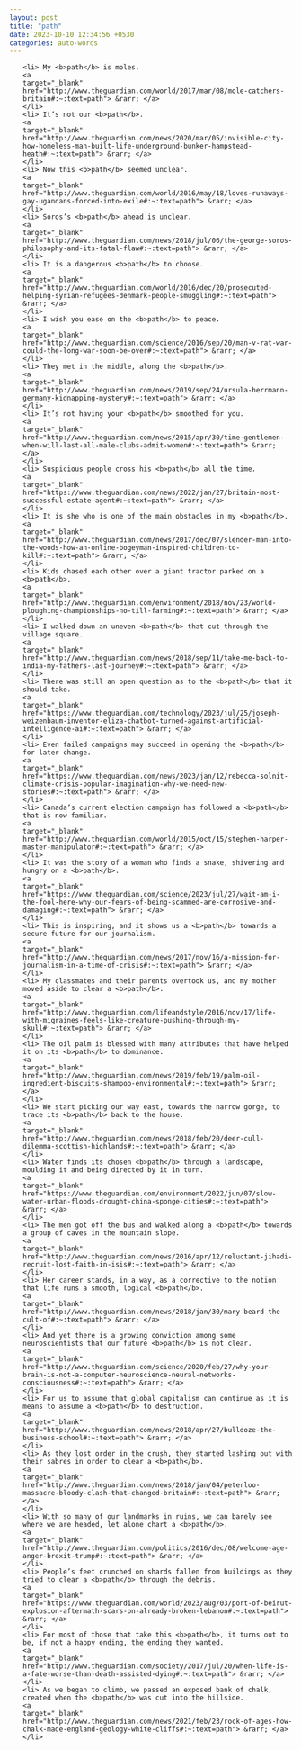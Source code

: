 ```yaml
---
layout: post
title: "path"
date: 2023-10-10 12:34:56 +0530
categories: auto-words
---
```

<ol>

    <li> My <b>path</b> is moles.
    <a 
    target="_blank" 
    href="http://www.theguardian.com/world/2017/mar/08/mole-catchers-britain#:~:text=path"> &rarr; </a>
    </li>
    <li> It’s not our <b>path</b>.
    <a 
    target="_blank" 
    href="http://www.theguardian.com/news/2020/mar/05/invisible-city-how-homeless-man-built-life-underground-bunker-hampstead-heath#:~:text=path"> &rarr; </a>
    </li>
    <li> Now this <b>path</b> seemed unclear.
    <a 
    target="_blank" 
    href="http://www.theguardian.com/world/2016/may/18/loves-runaways-gay-ugandans-forced-into-exile#:~:text=path"> &rarr; </a>
    </li>
    <li> Soros’s <b>path</b> ahead is unclear.
    <a 
    target="_blank" 
    href="http://www.theguardian.com/news/2018/jul/06/the-george-soros-philosophy-and-its-fatal-flaw#:~:text=path"> &rarr; </a>
    </li>
    <li> It is a dangerous <b>path</b> to choose.
    <a 
    target="_blank" 
    href="http://www.theguardian.com/world/2016/dec/20/prosecuted-helping-syrian-refugees-denmark-people-smuggling#:~:text=path"> &rarr; </a>
    </li>
    <li> I wish you ease on the <b>path</b> to peace.
    <a 
    target="_blank" 
    href="http://www.theguardian.com/science/2016/sep/20/man-v-rat-war-could-the-long-war-soon-be-over#:~:text=path"> &rarr; </a>
    </li>
    <li> They met in the middle, along the <b>path</b>.
    <a 
    target="_blank" 
    href="http://www.theguardian.com/news/2019/sep/24/ursula-herrmann-germany-kidnapping-mystery#:~:text=path"> &rarr; </a>
    </li>
    <li> It’s not having your <b>path</b> smoothed for you.
    <a 
    target="_blank" 
    href="http://www.theguardian.com/news/2015/apr/30/time-gentlemen-when-will-last-all-male-clubs-admit-women#:~:text=path"> &rarr; </a>
    </li>
    <li> Suspicious people cross his <b>path</b> all the time.
    <a 
    target="_blank" 
    href="https://www.theguardian.com/news/2022/jan/27/britain-most-successful-estate-agent#:~:text=path"> &rarr; </a>
    </li>
    <li> It is she who is one of the main obstacles in my <b>path</b>.
    <a 
    target="_blank" 
    href="http://www.theguardian.com/news/2017/dec/07/slender-man-into-the-woods-how-an-online-bogeyman-inspired-children-to-kill#:~:text=path"> &rarr; </a>
    </li>
    <li> Kids chased each other over a giant tractor parked on a <b>path</b>.
    <a 
    target="_blank" 
    href="http://www.theguardian.com/environment/2018/nov/23/world-ploughing-championships-no-till-farming#:~:text=path"> &rarr; </a>
    </li>
    <li> I walked down an uneven <b>path</b> that cut through the village square.
    <a 
    target="_blank" 
    href="http://www.theguardian.com/news/2018/sep/11/take-me-back-to-india-my-fathers-last-journey#:~:text=path"> &rarr; </a>
    </li>
    <li> There was still an open question as to the <b>path</b> that it should take.
    <a 
    target="_blank" 
    href="https://www.theguardian.com/technology/2023/jul/25/joseph-weizenbaum-inventor-eliza-chatbot-turned-against-artificial-intelligence-ai#:~:text=path"> &rarr; </a>
    </li>
    <li> Even failed campaigns may succeed in opening the <b>path</b> for later change.
    <a 
    target="_blank" 
    href="https://www.theguardian.com/news/2023/jan/12/rebecca-solnit-climate-crisis-popular-imagination-why-we-need-new-stories#:~:text=path"> &rarr; </a>
    </li>
    <li> Canada’s current election campaign has followed a <b>path</b> that is now familiar.
    <a 
    target="_blank" 
    href="http://www.theguardian.com/world/2015/oct/15/stephen-harper-master-manipulator#:~:text=path"> &rarr; </a>
    </li>
    <li> It was the story of a woman who finds a snake, shivering and hungry on a <b>path</b>.
    <a 
    target="_blank" 
    href="https://www.theguardian.com/science/2023/jul/27/wait-am-i-the-fool-here-why-our-fears-of-being-scammed-are-corrosive-and-damaging#:~:text=path"> &rarr; </a>
    </li>
    <li> This is inspiring, and it shows us a <b>path</b> towards a secure future for our journalism.
    <a 
    target="_blank" 
    href="http://www.theguardian.com/news/2017/nov/16/a-mission-for-journalism-in-a-time-of-crisis#:~:text=path"> &rarr; </a>
    </li>
    <li> My classmates and their parents overtook us, and my mother moved aside to clear a <b>path</b>.
    <a 
    target="_blank" 
    href="http://www.theguardian.com/lifeandstyle/2016/nov/17/life-with-migraines-feels-like-creature-pushing-through-my-skull#:~:text=path"> &rarr; </a>
    </li>
    <li> The oil palm is blessed with many attributes that have helped it on its <b>path</b> to dominance.
    <a 
    target="_blank" 
    href="http://www.theguardian.com/news/2019/feb/19/palm-oil-ingredient-biscuits-shampoo-environmental#:~:text=path"> &rarr; </a>
    </li>
    <li> We start picking our way east, towards the narrow gorge, to trace its <b>path</b> back to the house.
    <a 
    target="_blank" 
    href="http://www.theguardian.com/news/2018/feb/20/deer-cull-dilemma-scottish-highlands#:~:text=path"> &rarr; </a>
    </li>
    <li> Water finds its chosen <b>path</b> through a landscape, moulding it and being directed by it in turn.
    <a 
    target="_blank" 
    href="https://www.theguardian.com/environment/2022/jun/07/slow-water-urban-floods-drought-china-sponge-cities#:~:text=path"> &rarr; </a>
    </li>
    <li> The men got off the bus and walked along a <b>path</b> towards a group of caves in the mountain slope.
    <a 
    target="_blank" 
    href="http://www.theguardian.com/news/2016/apr/12/reluctant-jihadi-recruit-lost-faith-in-isis#:~:text=path"> &rarr; </a>
    </li>
    <li> Her career stands, in a way, as a corrective to the notion that life runs a smooth, logical <b>path</b>.
    <a 
    target="_blank" 
    href="http://www.theguardian.com/news/2018/jan/30/mary-beard-the-cult-of#:~:text=path"> &rarr; </a>
    </li>
    <li> And yet there is a growing conviction among some neuroscientists that our future <b>path</b> is not clear.
    <a 
    target="_blank" 
    href="http://www.theguardian.com/science/2020/feb/27/why-your-brain-is-not-a-computer-neuroscience-neural-networks-consciousness#:~:text=path"> &rarr; </a>
    </li>
    <li> For us to assume that global capitalism can continue as it is means to assume a <b>path</b> to destruction.
    <a 
    target="_blank" 
    href="http://www.theguardian.com/news/2018/apr/27/bulldoze-the-business-school#:~:text=path"> &rarr; </a>
    </li>
    <li> As they lost order in the crush, they started lashing out with their sabres in order to clear a <b>path</b>.
    <a 
    target="_blank" 
    href="http://www.theguardian.com/news/2018/jan/04/peterloo-massacre-bloody-clash-that-changed-britain#:~:text=path"> &rarr; </a>
    </li>
    <li> With so many of our landmarks in ruins, we can barely see where we are headed, let alone chart a <b>path</b>.
    <a 
    target="_blank" 
    href="http://www.theguardian.com/politics/2016/dec/08/welcome-age-anger-brexit-trump#:~:text=path"> &rarr; </a>
    </li>
    <li> People’s feet crunched on shards fallen from buildings as they tried to clear a <b>path</b> through the debris.
    <a 
    target="_blank" 
    href="https://www.theguardian.com/world/2023/aug/03/port-of-beirut-explosion-aftermath-scars-on-already-broken-lebanon#:~:text=path"> &rarr; </a>
    </li>
    <li> For most of those that take this <b>path</b>, it turns out to be, if not a happy ending, the ending they wanted.
    <a 
    target="_blank" 
    href="http://www.theguardian.com/society/2017/jul/20/when-life-is-a-fate-worse-than-death-assisted-dying#:~:text=path"> &rarr; </a>
    </li>
    <li> As we began to climb, we passed an exposed bank of chalk, created when the <b>path</b> was cut into the hillside.
    <a 
    target="_blank" 
    href="http://www.theguardian.com/news/2021/feb/23/rock-of-ages-how-chalk-made-england-geology-white-cliffs#:~:text=path"> &rarr; </a>
    </li>